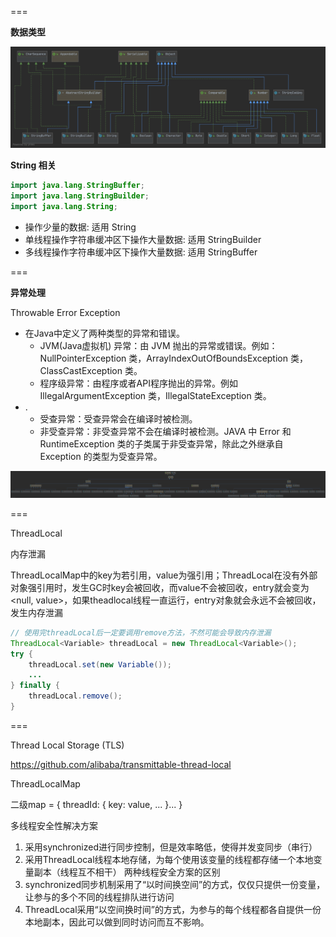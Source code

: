 ===

**数据类型**

![](./数据类型.png)

**String 相关**

```java
import java.lang.StringBuffer;
import java.lang.StringBuilder;
import java.lang.String;
```

* 操作少量的数据: 适用 String
* 单线程操作字符串缓冲区下操作大量数据: 适用 StringBuilder
* 多线程操作字符串缓冲区下操作大量数据: 适用 StringBuffer




===

**异常处理**

Throwable
Error
Exception

* 在Java中定义了两种类型的异常和错误。
    * JVM(Java虚拟机) 异常：由 JVM 抛出的异常或错误。例如：NullPointerException 类，ArrayIndexOutOfBoundsException 类，ClassCastException 类。
    * 程序级异常：由程序或者API程序抛出的异常。例如 IllegalArgumentException 类，IllegalStateException 类。
* .
    * 受查异常：受查异常会在编译时被检测。
    * 非受查异常：非受查异常不会在编译时被检测。JAVA 中 Error 和 RuntimeException 类的子类属于非受查异常，除此之外继承自 Exception 的类型为受查异常。

![](./异常处理.png)

===

ThreadLocal

内存泄漏


ThreadLocalMap中的key为若引用，value为强引用；ThreadLocal在没有外部对象强引用时，发生GC时key会被回收，而value不会被回收，entry就会变为<null, value>，如果theadlocal线程一直运行，entry对象就会永远不会被回收，发生内存泄漏

```java
// 使用完threadLocal后一定要调用remove方法，不然可能会导致内存泄漏
ThreadLocal<Variable> threadLocal = new ThreadLocal<Variable>();
try {
    threadLocal.set(new Variable());
    ...
} finally {
    threadLocal.remove();
}
```

===


Thread Local Storage (TLS)

https://github.com/alibaba/transmittable-thread-local

ThreadLocalMap

二级map = { threadId: { key: value, ... }... }

多线程安全性解决方案
1. 采用synchronized进行同步控制，但是效率略低，使得并发变同步（串行）
2. 采用ThreadLocal线程本地存储，为每个使用该变量的线程都存储一个本地变量副本（线程互不相干）
两种线程安全方案的区别
1. synchronized同步机制采用了“以时间换空间”的方式，仅仅只提供一份变量，让参与的多个不同的线程排队进行访问
2. ThreadLocal采用“以空间换时间”的方式，为参与的每个线程都各自提供一份本地副本，因此可以做到同时访问而互不影响。
